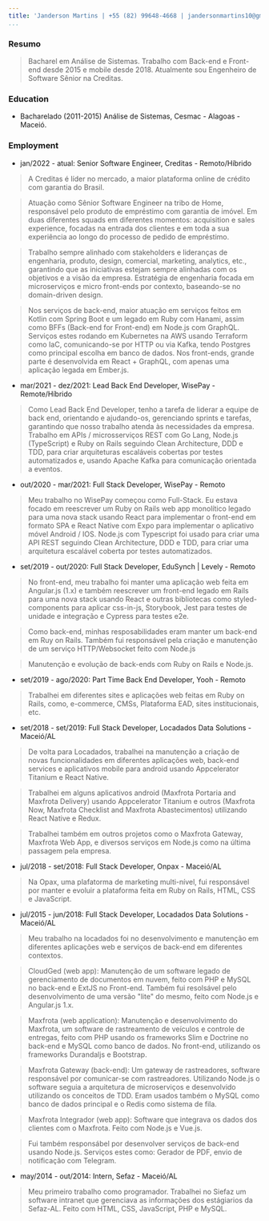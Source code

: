 ```yaml
---
title: 'Janderson Martins | +55 (82) 99648-4668 | jandersonmartins10@gmail.com'
...
```


### Resumo

> Bacharel em Análise de Sistemas. Trabalho com Back-end e Front-end desde 2015 e mobile desde 2018. Atualmente sou Engenheiro de Software Sênior na Creditas.

### Education 

- Bacharelado (2011-2015) Análise de Sistemas, Cesmac - Alagoas - Maceió.

### Employment 

- jan/2022 - atual: Senior Software Engineer, Creditas - Remoto/Híbrido

> A Creditas é líder no mercado, a maior plataforma online de crédito com garantia do Brasil. 

> Atuação como Sênior Software Engineer na tribo de Home, responsável pelo produto de empréstimo com garantia de imóvel. Em duas diferentes squads em diferentes momentos: acquisition e sales experience, focadas na entrada dos clientes e em toda a sua experiência ao longo do processo de pedido de empréstimo.

> Trabalho sempre alinhado com stakeholders e lideranças de engenharia, produto, design, comercial, marketing, analytics, etc., garantindo que as iniciativas estejam sempre alinhadas com os objetivos e a visão da empresa.
Estratégia de engenharia focada em microserviços e micro front-ends por contexto, baseando-se no domain-driven design.

> Nos serviços de back-end, maior atuação em serviços feitos em Kotlin com Spring Boot e um legado em Ruby com Hanami, assim como BFFs (Back-end for Front-end) em Node.js com GraphQL. Serviços estes rodando em Kubernetes na AWS usando Terraform como IaC, comunicando-se por HTTP ou via Kafka, tendo Postgres como principal escolha em banco de dados. Nos front-ends, grande parte é desenvolvida em React + GraphQL, com apenas uma aplicação legada em Ember.js.

- mar/2021 - dez/2021: Lead Back End Developer, WisePay - Remote/Híbrido


> Como Lead Back End Developer, tenho a tarefa de liderar a equipe de back end, orientando e ajudando-os, gerenciando sprints e tarefas, garantindo que nosso trabalho atenda às necessidades da empresa. Trabalho em APIs / microsserviços REST com Go Lang, Node.js (TypeScript) e Ruby on Rails seguindo Clean Architecture, DDD e TDD, para criar arquiteturas escaláveis cobertas por testes automatizados e, usando Apache Kafka para comunicação orientada a eventos.


- out/2020 - mar/2021: Full Stack Developer, WisePay - Remoto

> Meu trabalho no WisePay começou como Full-Stack. Eu estava focado em reescrever um Ruby on Rails web app monolítico legado para uma nova stack usando React para implementar o front-end em formato SPA e React Native com Expo para implementar o aplicativo móvel Android / IOS. Node.js com Typescript foi usado para criar uma API REST seguindo Clean Architecture, DDD e TDD, para criar uma arquitetura escalável coberta por testes automatizados. 

- set/2019 - out/2020: Full Stack Developer, EduSynch | Levely - Remoto

> No front-end, meu trabalho foi manter uma aplicação web feita em Angular.js (1.x) e também reescrever um front-end legado em Rails para uma nova stack usando React e outras bibliotecas como styled-components para aplicar css-in-js, Storybook, Jest para testes de unidade e integração e Cypress para testes e2e.

> Como back-end, minhas resposabilidades eram manter um back-end em Ruy on Rails. Também fui responsável pela criação e manutenção de um serviço HTTP/Websocket feito com Node.js

> Manutenção e evolução de back-ends com Ruby on Rails e Node.js.

- set/2019 - ago/2020: Part Time Back End Developer, Yooh - Remoto

> Trabalhei em diferentes sites e aplicações web feitas em Ruby on Rails, como, e-commerce, CMSs, Plataforma EAD, sites institucionais, etc.

- set/2018 - set/2019: Full Stack Developer, Locadados Data Solutions - Maceió/AL

> De volta para Locadados, trabalhei na manutenção a criação de novas funcionalidades em diferentes aplicações web, back-end services e aplicativos mobile para android usando Appcelerator Titanium e React Native.

> Trabalhei em alguns aplicativos android (Maxfrota Portaria and Maxfrota Delivery) usando Appcelerator Titanium e outros (Maxfrota Now, Maxfrota Checklist and Maxfrota Abastecimentos) utilizando React Native e Redux.

> Trabalhei também em outros projetos como o Maxfrota Gateway, Maxfrota Web App, e diversos serviços em Node.js como na última passagem pela empresa.

- jul/2018 - set/2018: Full Stack Developer, Onpax - Maceió/AL

> Na Opax, uma plafatorma de marketing multi-nível, fui responsável por manter e evoluir a plataforma feita em Ruby on Rails, HTML, CSS e JavaScript.

- jul/2015 - jun/2018: Full Stack Developer, Locadados Data Solutions - Maceió/AL

> Meu trabalho na locadados foi no desenvolvimento e manutenção em diferentes aplicações web e serviços de back-end em diferentes contextos.

> CloudGed (web app): Manutenção de um software legado de gerenciamento de documentos em nuvem, feito com PHP e MySQL no back-end e ExtJS no Front-end. Também fui resolsável pelo desenvolvimento de uma versão "lite" do mesmo, feito com Node.js e Angular.js 1.x.

> Maxfrota (web application): Manutenção e desenvolvimento do Maxfrota, um software de rastreamento de veículos e controle de entregas, feito com PHP usando os frameworks Slim e Doctrine no back-end e MySQL como banco de dados. No front-end, utilizando os frameworks Durandaljs e Bootstrap.

> Maxfrota Gateway (back-end): Um gateway de rastreadores, software responsável por comunicar-se com rastreadores. Utilizando Node.js o software seguia a arquitetura de microserviços e desenvolvido utilizando os conceitos de TDD. Eram usados também o MySQL como banco de dados principal e o Redis como sistema de fila.

> Maxfrota Integrador (web app): Software que integrava os dados dos clientes com o Maxfrota. Feito com Node.js e Vue.js.

> Fui também responsábel por desenvolver serviços de back-end usando Node.js. Serviços estes como: Gerador de PDF, envio de notificação com Telegram.

- may/2014 - out/2014: Intern, Sefaz - Maceió/AL

> Meu primeiro trabalho como programador. Trabalhei no Siefaz um software intranet que gerenciava as informações dos estágiarios da Sefaz-AL. Feito com HTML, CSS, JavaScript, PHP e MySQL.
